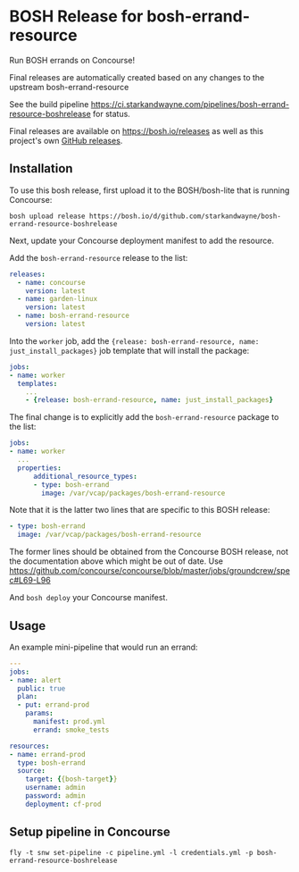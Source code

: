 BOSH Release for bosh-errand-resource
============================================

Run BOSH errands on Concourse!

Final releases are automatically created based on any changes to the upstream bosh-errand-resource

See the build pipeline https://ci.starkandwayne.com/pipelines/bosh-errand-resource-boshrelease for status.

Final releases are available on https://bosh.io/releases as well as this project's own [GitHub releases](https://github.com/starkandwayne/bosh-errand-resource-boshrelease/releases).

Installation
------------

To use this bosh release, first upload it to the BOSH/bosh-lite that is running Concourse:

```
bosh upload release https://bosh.io/d/github.com/starkandwayne/bosh-errand-resource-boshrelease
```

Next, update your Concourse deployment manifest to add the resource.

Add the `bosh-errand-resource` release to the list:

```yaml
releases:
  - name: concourse
    version: latest
  - name: garden-linux
    version: latest
  - name: bosh-errand-resource
    version: latest
```

Into the `worker` job, add the `{release: bosh-errand-resource, name: just_install_packages}` job template that will install the package:

```yaml
jobs:
- name: worker
  templates:
    ...
    - {release: bosh-errand-resource, name: just_install_packages}
```

The final change is to explicitly add the `bosh-errand-resource` package to the list:

```yaml
jobs:
- name: worker
  ...
  properties:
      additional_resource_types:
      - type: bosh-errand
        image: /var/vcap/packages/bosh-errand-resource
```

Note that it is the latter two lines that are specific to this BOSH release:

```yaml
- type: bosh-errand
  image: /var/vcap/packages/bosh-errand-resource
```

The former lines should be obtained from the Concourse BOSH release, not the documentation above which might be out of date. Use https://github.com/concourse/concourse/blob/master/jobs/groundcrew/spec#L69-L96

And `bosh deploy` your Concourse manifest.

Usage
-----

An example mini-pipeline that would run an errand:

```yaml
---
jobs:
- name: alert
  public: true
  plan:
  - put: errand-prod
    params:
      manifest: prod.yml
      errand: smoke_tests

resources:
- name: errand-prod
  type: bosh-errand
  source:
    target: {{bosh-target}}
    username: admin
    password: admin
    deployment: cf-prod
```

Setup pipeline in Concourse
---------------------------

```
fly -t snw set-pipeline -c pipeline.yml -l credentials.yml -p bosh-errand-resource-boshrelease
```

